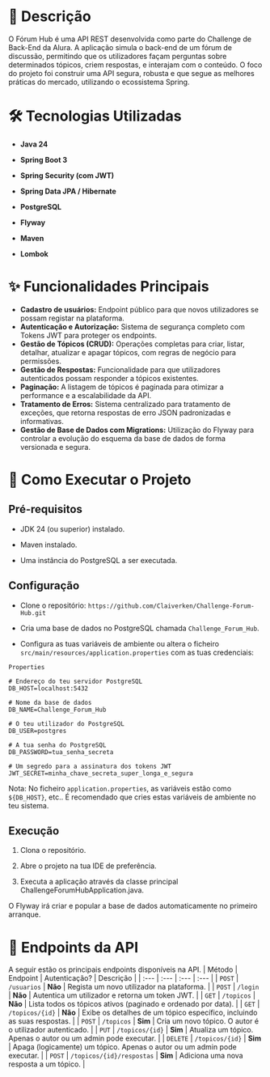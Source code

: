 # 📖 Descrição
O Fórum Hub é uma API REST desenvolvida como parte do Challenge de Back-End da Alura. A aplicação simula o back-end de um fórum de discussão, permitindo que os utilizadores façam perguntas sobre determinados tópicos, criem respostas, e interajam com o conteúdo. O foco do projeto foi construir uma API segura, robusta e que segue as melhores práticas do mercado, utilizando o ecossistema Spring.
# 🛠️ Tecnologias Utilizadas
- **Java 24**

- **Spring Boot 3**

- **Spring Security (com JWT)**

- **Spring Data JPA / Hibernate**

- **PostgreSQL**

- **Flyway**

- **Maven**

- **Lombok**
# ✨ Funcionalidades Principais
- **Cadastro de usuários:** Endpoint público para que novos utilizadores se possam registar na plataforma.
- **Autenticação e Autorização:** Sistema de segurança completo com Tokens JWT para proteger os endpoints.
- **Gestão de Tópicos (CRUD):** Operações completas para criar, listar, detalhar, atualizar e apagar tópicos, com regras de negócio para permissões.
- **Gestão de Respostas:** Funcionalidade para que utilizadores autenticados possam responder a tópicos existentes.
- **Paginação:** A listagem de tópicos é paginada para otimizar a performance e a escalabilidade da API.
- **Tratamento de Erros:** Sistema centralizado para tratamento de exceções, que retorna respostas de erro JSON padronizadas e informativas.
- **Gestão de Base de Dados com Migrations:** Utilização do Flyway para controlar a evolução do esquema da base de dados de forma versionada e segura.
# 🚀 Como Executar o Projeto
## Pré-requisitos
- JDK 24 (ou superior) instalado.

- Maven instalado.

- Uma instância do PostgreSQL a ser executada.
## Configuração
- Clone o repositório: ```https://github.com/Claiverken/Challenge-Forum-Hub.git```

- Cria uma base de dados no PostgreSQL chamada ```Challenge_Forum_Hub```.

- Configura as tuas variáveis de ambiente ou altera o ficheiro ```src/main/resources/application.properties``` com as tuas credenciais:

```
Properties

# Endereço do teu servidor PostgreSQL
DB_HOST=localhost:5432

# Nome da base de dados
DB_NAME=Challenge_Forum_Hub

# O teu utilizador do PostgreSQL
DB_USER=postgres

# A tua senha do PostgreSQL
DB_PASSWORD=tua_senha_secreta

# Um segredo para a assinatura dos tokens JWT
JWT_SECRET=minha_chave_secreta_super_longa_e_segura
```
Nota: No ficheiro ```application.properties```, as variáveis estão como ```${DB_HOST}```, etc.. É recomendado que cries estas variáveis de ambiente no teu sistema.
## Execução
1. Clona o repositório.

2. Abre o projeto na tua IDE de preferência.

3. Executa a aplicação através da classe principal ChallengeForumHubApplication.java.

O Flyway irá criar e popular a base de dados automaticamente no primeiro arranque.
# 🔎 Endpoints da API
A seguir estão os principais endpoints disponíveis na API.
| Método | Endpoint | Autenticação? | Descrição |
| :--- | :--- | :--- | :--- |
| `POST` | `/usuarios` | **Não** | Regista um novo utilizador na plataforma. |
| `POST` | `/login` | **Não** | Autentica um utilizador e retorna um token JWT. |
| `GET` | `/topicos` | **Não** | Lista todos os tópicos ativos (paginado e ordenado por data). |
| `GET` | `/topicos/{id}` | **Não** | Exibe os detalhes de um tópico específico, incluindo as suas respostas. |
| `POST` | `/topicos` | **Sim** | Cria um novo tópico. O autor é o utilizador autenticado. |
| `PUT` | `/topicos/{id}` | **Sim** | Atualiza um tópico. Apenas o autor ou um admin pode executar. |
| `DELETE` | `/topicos/{id}` | **Sim** | Apaga (logicamente) um tópico. Apenas o autor ou um admin pode executar. |
| `POST` | `/topicos/{id}/respostas` | **Sim** | Adiciona uma nova resposta a um tópico. |
